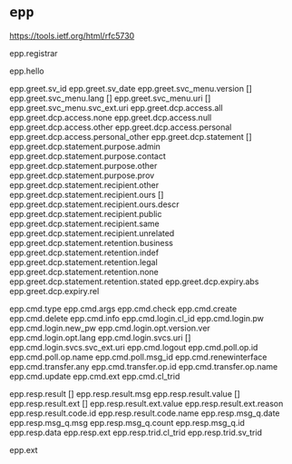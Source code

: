 # `epp`

https://tools.ietf.org/html/rfc5730

epp.registrar

epp.hello

epp.greet.sv_id
epp.greet.sv_date
epp.greet.svc_menu.version []
epp.greet.svc_menu.lang []
epp.greet.svc_menu.uri []
epp.greet.svc_menu.svc_ext.uri
epp.greet.dcp.access.all
epp.greet.dcp.access.none
epp.greet.dcp.access.null
epp.greet.dcp.access.other
epp.greet.dcp.access.personal
epp.greet.dcp.access.personal_other
epp.greet.dcp.statement []
epp.greet.dcp.statement.purpose.admin
epp.greet.dcp.statement.purpose.contact
epp.greet.dcp.statement.purpose.other
epp.greet.dcp.statement.purpose.prov
epp.greet.dcp.statement.recipient.other
epp.greet.dcp.statement.recipient.ours []
epp.greet.dcp.statement.recipient.ours.descr
epp.greet.dcp.statement.recipient.public
epp.greet.dcp.statement.recipient.same
epp.greet.dcp.statement.recipient.unrelated
epp.greet.dcp.statement.retention.business
epp.greet.dcp.statement.retention.indef
epp.greet.dcp.statement.retention.legal
epp.greet.dcp.statement.retention.none
epp.greet.dcp.statement.retention.stated
epp.greet.dcp.expiry.abs
epp.greet.dcp.expiry.rel

epp.cmd.type
epp.cmd.args
epp.cmd.check
epp.cmd.create
epp.cmd.delete
epp.cmd.info
epp.cmd.login.cl_id
epp.cmd.login.pw
epp.cmd.login.new_pw
epp.cmd.login.opt.version.ver
epp.cmd.login.opt.lang
epp.cmd.login.svcs.uri []
epp.cmd.login.svcs.svc_ext.uri
epp.cmd.logout
epp.cmd.poll.op.id
epp.cmd.poll.op.name
epp.cmd.poll.msg_id
epp.cmd.renewinterface
epp.cmd.transfer.any
epp.cmd.transfer.op.id
epp.cmd.transfer.op.name
epp.cmd.update
epp.cmd.ext
epp.cmd.cl_trid

epp.resp.result []
epp.resp.result.msg
epp.resp.result.value []
epp.resp.result.ext []
epp.resp.result.ext.value
epp.resp.result.ext.reason
epp.resp.result.code.id
epp.resp.result.code.name
epp.resp.msg_q.date
epp.resp.msg_q.msg
epp.resp.msg_q.count
epp.resp.msg_q.id
epp.resp.data
epp.resp.ext
epp.resp.trid.cl_trid
epp.resp.trid.sv_trid

epp.ext
